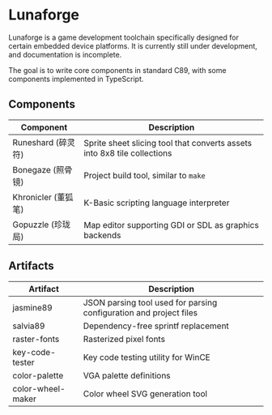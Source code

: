 # Lunaforge
Lunaforge is a game development toolchain specifically designed for certain embedded device platforms.
It is currently still under development, and documentation is incomplete.

The goal is to write core components in standard C89, with some components implemented in TypeScript.

## Components
| Component | Description |
|---|---|
| Runeshard (碎灵符) | Sprite sheet slicing tool that converts assets into 8x8 tile collections |
| Bonegaze (照骨镜) | Project build tool, similar to `make` |
| Khronicler (董狐笔) | K-Basic scripting language interpreter |
| Gopuzzle (珍珑局) | Map editor supporting GDI or SDL as graphics backends |

## Artifacts
| Artifact | Description |
|---|---|
| jasmine89 | JSON parsing tool used for parsing configuration and project files |
| salvia89 | Dependency-free sprintf replacement |
| raster-fonts | Rasterized pixel fonts |
| key-code-tester | Key code testing utility for WinCE |
| color-palette | VGA palette definitions |
| color-wheel-maker | Color wheel SVG generation tool |

